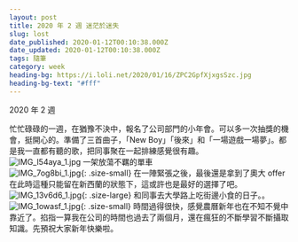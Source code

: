 ```yaml
---
layout: post
title: 2020 年 2 週 迷茫於迷失
slug: lost
date_published: 2020-01-12T00:10:38.000Z
date_updated: 2020-01-12T00:10:38.000Z
tags: 隨筆
category: week
heading-bg: https://i.loli.net/2020/01/16/ZPC2GpfXjxgsSzc.jpg
heading-bg-text: "#fff"
---
```


2020 年 2 週
  
忙忙碌碌的一週，在猶豫不決中，報名了公司部門的小年會。可以多一次抽獎的機會，挺開心的。準備了三首曲子，「New Boy」「後來」和「一場遊戲一場夢」。都是我一直都有聽的歌，把同事聚在一起排練感覺很有趣。  
![IMG_l54aya_1.jpg](https://i.loli.net/2020/01/16/u8OBiLfnRNcw6Hj.jpg)
一架放蕩不羈的單車  
![IMG_7og8bi_1.jpg](https://i.loli.net/2020/01/16/M8f4OZQ6jRynI2X.jpg){: .size-small}
在一陣緊張之後，最後還是拿到了奧大 offer 在此時這種只能留在新西蘭的狀態下，這或許也是最好的選擇了吧。  
![IMG_13v6d6_1.jpg](https://i.loli.net/2020/01/16/gwzXHnOrtaeko6f.jpg){: .size-large}
和同事去大學路上吃街邊小食的日子。。  
![IMG_1owasf_1.jpg](https://i.loli.net/2020/01/16/4ZtUlcGenOFdJj8.jpg){: .size-small}
時間過得很快，感覺農曆新年也在不知不覺中靠近了。掐指一算我在公司的時間也過去了兩個月，還在瘋狂的不斷學習不斷攝取知識。先預祝大家新年快樂啦。